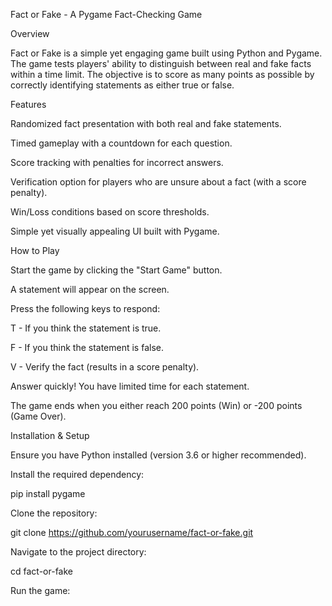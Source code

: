 Fact or Fake - A Pygame Fact-Checking Game

Overview

Fact or Fake is a simple yet engaging game built using Python and Pygame. The game tests players' ability to distinguish between real and fake facts within a time limit. The objective is to score as many points as possible by correctly identifying statements as either true or false.

Features

Randomized fact presentation with both real and fake statements.

Timed gameplay with a countdown for each question.

Score tracking with penalties for incorrect answers.

Verification option for players who are unsure about a fact (with a score penalty).

Win/Loss conditions based on score thresholds.

Simple yet visually appealing UI built with Pygame.

How to Play

Start the game by clicking the "Start Game" button.

A statement will appear on the screen.

Press the following keys to respond:

T - If you think the statement is true.

F - If you think the statement is false.

V - Verify the fact (results in a score penalty).

Answer quickly! You have limited time for each statement.

The game ends when you either reach 200 points (Win) or -200 points (Game Over).

Installation & Setup

Ensure you have Python installed (version 3.6 or higher recommended).

Install the required dependency:

pip install pygame

Clone the repository:

git clone https://github.com/yourusername/fact-or-fake.git

Navigate to the project directory:

cd fact-or-fake

Run the game:
